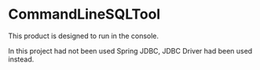 # CommandLineSQLTool

<p> This product is designed to run in the console.</p>
<p>In this project had not been used Spring JDBC, 
JDBC Driver had been used instead. </p>
